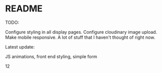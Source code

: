 # README

TODO:

Configure styling in all display pages.
Configure cloudinary image upload.
Make mobile responsive.
A lot of stuff that I haven't thought of right now.


Latest update:

JS animations, front end styling, simple form



12
